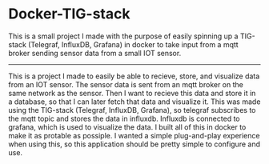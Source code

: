 # Docker-TIG-stack
This is a small project I made with the purpose of easily spinning up a TIG-stack (Telegraf, InfluxDB, Grafana) in docker to take input from a mqtt broker sending sensor data from a small IOT sensor. 

---

This is a project I made to easily be able to recieve, store, and visualize data from an IOT sensor. The sensor data is sent from an mqtt broker on the same network as the sensor. Then I want to recieve this data and store it in a database, so that I can later fetch that data and visualize it. This was made using the TIG-stack (Telegraf, InfluxDB, Grafana), so telegraf subscribes to the mqtt topic and stores the data in influxdb. Influxdb is connected to grafana, which is used to visualize the data. 
I built all of this in docker to make it as protable as possiple. I wanted a simple plug-and-play experience when using this, so this application should be pretty simple to configure and use.

